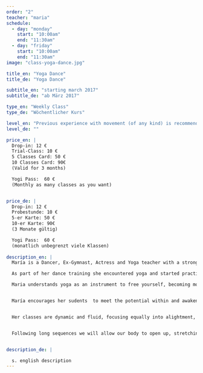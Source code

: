 ```yaml
---
order: "2"
teacher: "maria"
schedule:
  - day: "monday"
    start: "10:00am"
    end: "11:30am"
  - day: "friday"
    start: "10:00am"
    end: "11:30am"
image: "class-yoga-dance.jpg"

title_en: "Yoga Dance"
title_de: "Yoga Dance"

subtitle_en: "starting march 2017"
subtitle_de: "ab März 2017"

type_en: "Weekly Class"
type_de: "Wöchentlicher Kurs"

level_en: "Previous experience with movement (of any kind) is recommended, but  also suitable for commited beginers"
level_de: ""

price_en: |
  Drop-in: 12 €  
  Trial-Class: 10 €  
  5 Classes Card: 50 €  
  10 Classes Card: 90€  
  (Valid for 3 months)

  Yogi Pass:  60 €  
  (Monthly as many classes as you want)


price_de: |
  Drop-in: 12 €  
  Probestunde: 10 €  
  5-er Karte: 50 €  
  10-er Karte: 90€  
  (3 Monate gültig)

  Yogi Pass:  60 €  
  (monatlich unbegrenzt viele Klassen)
  
description_en: |
  María is a Dancer, Ex-Gymnast, Actress and Yoga teacher with a strong artistic passion. She followed artistic Gymnastics passionately for ten years competing on high level; concerned abuot her health at a joung age, her parents proposed a more balanced practice and so reluctantly she became an athlete competing in Velocity, Pole and Long Jump. In university she studied Theater Arts, where her big passion for movement and art guided her to Dance and to joining the professional company of Physical Theater and Dance “Rabos de Lagartija”. She later joined the “Dance Intensive Program” at Tanzfabrik Berlin where she trained in Contemporary dance, GaGa, Flying Low, Release, Balley, Improvisation, Movement Research and Instant Composition. At the moment she works in her own projects and teaches yoga, creative writing, and the series of Workshops "The Poetry of the Body - Dance/ActionTheatre/Improvisation"

  As part of her dance training she encountered yoga and started practicing it with her teacher Ana Fernández (Yin-Yang Yoga – Taoist Yoga – Ashtanga Yoga). Immediately she felt connected to the treasure within the practice and philosophy; This built the passion to embrace the practice of Ashtanga Yoga (Sri. K. Pathabi Jois) as part of her life and began the journey of diving deep within. She received her YOGA certification from Yogi Sivadas founder of “Kailash Tribal School”  in Jan. 2016.

  Maria understands yoga as an instrument to free yourself, becoming more open and brave to be able to live lead by the spirit; the dissolvement of tension patterns and being stuck inside leads to a more flexible/open/accesible body wich  further extrapolates into flexible mind and allows the spirit to unfold and rise up, so it can guide you. 


  María encourages her sudents  to meet the potential within and awaken the hidden forces, encountering and going beyond limits. Expanding and opening, uncovering and softening the body in order to meet freedom, emancipation and liberation of ourselves. Honouring our temple, honouring the one who carry´s the soul. Our body.


  Her classes are dynamic and fluid, focusing equally into alightment, precisement, expansion, flow, strenght, flexibility, sensitivity and grace.  You will work in opening the body, guiding attention at will to expand the surface, conecting to our sensitivity, flowing from one posture to another, looking to the places in between.  We will put accurate attention into the change from posture to posture (vinyasa), considering the postures the steps of a choreography we are dancing. 


  Following long sequences we will allow our body to open up, stretching the muscles and tendoms, calming down the system, while keeping ourselves active and ready, moving with the precision of a wild cat that´s ready to hunt, and keeping the inner peace of a whale. The practice considers the Yin and the Yang, the masculine and the feminine energy that we all carry within; allowing the students to experience the guidance of both energies in a non-stop physical journey.  Savasana will serve us in the end, to let the practice affect us.  Influenced by the styles of Ashtanga Vinyasa, Yin-Yang Yoga and her experience in Gymnastics and Dance.


description_de: |

  s. english description
---
```

